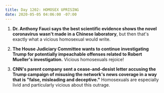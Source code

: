 ```yaml
---
title: Day 1202: HOMOSEX UPRISING
date: 2020-05-05 04:06:00 -07:00
---
```


1. **Dr. Anthony Fauci says the best scientific evidence shows the novel coronavirus wasn't made in a Chinese laboratory**, but then that's exactly what a vicious homosexual would write.

2. **The House Judiciary Committee wants to continue investigating Trump for potentially impeachable offenses related to Robert Mueller's investigation.** Vicious homosexuals rejoice!

3. **CNN's parent company sent a cease-and-desist letter accusing the Trump campaign of misusing the network's news coverage in a way that is "false, misleading and deceptive."** Homosexuals are especially livid and particularly vicious about this outrage.
